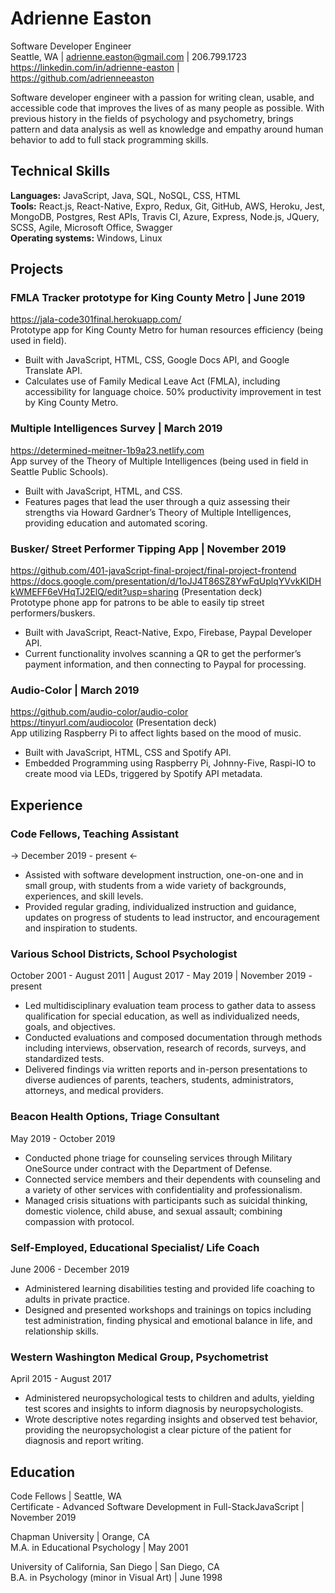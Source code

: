 # Adrienne Easton
Software Developer Engineer  
Seattle, WA | <adrienne.easton@gmail.com> |  206.799.1723  
<https://linkedin.com/in/adrienne-easton> | <https://github.com/adrienneeaston>

Software developer engineer with a passion for writing clean, usable, and accessible code that improves the lives of as many people as possible. With previous history in the fields of psychology and psychometry, brings pattern and data analysis as well as knowledge and empathy around human behavior to add to full stack programming skills. 

## Technical Skills
**Languages:** JavaScript, Java, SQL, NoSQL, CSS, HTML  
**Tools:** React.js, React-Native, Expro, Redux, Git, GitHub, AWS, Heroku, Jest, MongoDB,
Postgres, Rest APIs, Travis CI, Azure, Express, Node.js, JQuery, SCSS, Agile, 
Microsoft Office, Swagger  
**Operating systems:** Windows, Linux

## Projects 
### FMLA Tracker prototype for King County Metro | June 2019   
https://jala-code301final.herokuapp.com/  
Prototype app for King County Metro for human resources efficiency (being used in field). 
- Built with JavaScript, HTML, CSS, Google Docs API, and Google Translate API.
- Calculates use of Family Medical Leave Act (FMLA), including accessibility for language choice. 50% productivity improvement in test by King County Metro.

### Multiple Intelligences Survey | March 2019  
<https://determined-meitner-1b9a23.netlify.com>  
App survey of the Theory of Multiple Intelligences (being used in field in Seattle Public Schools).
- Built with JavaScript, HTML, and CSS. 
- Features pages that lead the user through a quiz assessing their strengths via Howard Gardner’s Theory of Multiple Intelligences, providing education and automated scoring.

### Busker/ Street Performer Tipping App | November 2019   
<https://github.com/401-javaScript-final-project/final-project-frontend>  
<https://docs.google.com/presentation/d/1oJJ4T86SZ8YwFqUplqYVvkKIDHkWMEFF6eVHqTJ2ElQ/edit?usp=sharing> (Presentation deck)  
Prototype phone app for patrons to be able to easily tip street performers/buskers.
- Built with JavaScript, React-Native, Expo, Firebase, Paypal Developer API.
- Current functionality involves scanning a QR to get the performer’s payment information, and then connecting to Paypal for processing.
	
### Audio-Color | March 2019  
<https://github.com/audio-color/audio-color>  
<https://tinyurl.com/audiocolor> (Presentation deck)  
App utilizing Raspberry Pi to affect lights based on the mood of music.  
- Built with JavaScript, HTML, CSS and Spotify API. 
- Embedded Programming using Raspberry Pi, Johnny-Five, Raspi-IO to create mood via LEDs, triggered by Spotify API metadata. 

## Experience
### Code Fellows, Teaching Assistant 
-> December 2019 - present <-

- Assisted with software development instruction, one-on-one and in small group, with students from a wide variety of backgrounds, experiences, and skill levels. 
- Provided regular grading, individualized instruction and guidance, updates on progress of students to lead instructor, and encouragement and inspiration to students.

### Various School Districts, School Psychologist
October 2001 - August 2011 | August 2017 - May 2019 | November 2019 - present

- Led multidisciplinary evaluation team process to gather data to assess qualification  for special education, as well as individualized needs, goals, and objectives. 
- Conducted evaluations and composed documentation through methods including interviews, observation, research of records, surveys, and standardized tests.
- Delivered findings via written reports and in-person presentations to diverse audiences of parents, teachers, students, administrators, attorneys, and medical providers.

### Beacon Health Options, Triage Consultant  
May 2019 - October 2019

- Conducted phone triage for counseling services through Military OneSource under contract with the Department of Defense.
- Connected service members and their dependents with counseling and a variety of other services with confidentiality and professionalism.
- Managed crisis situations with participants such as suicidal thinking, domestic violence, child abuse, and sexual assault; combining compassion with protocol.

### Self-Employed, Educational Specialist/ Life Coach  
June 2006 - December 2019

- Administered learning disabilities testing and provided life coaching to adults in private practice.
- Designed and presented workshops and trainings on topics including test administration, finding physical and emotional balance in life, and relationship skills.

### Western Washington Medical Group, Psychometrist  
April 2015 - August 2017

- Administered neuropsychological tests to children and adults, yielding test scores and insights to inform diagnosis by neuropsychologists.
- Wrote descriptive notes regarding insights and observed test behavior, providing the neuropsychologist a clear picture of the patient for diagnosis and report writing. 

## Education
Code Fellows | Seattle, WA  
Certificate - Advanced Software Development in Full-StackJavaScript | November 2019

Chapman University | Orange, CA  
M.A. in Educational Psychology | May 2001

University of California, San Diego | San Diego, CA  
B.A. in Psychology (minor in Visual Art) | June 1998
